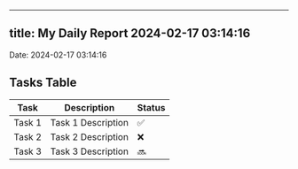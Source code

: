 
---
title: My Daily Report 2024-02-17 03:14:16
---

Date: 2024-02-17 03:14:16

## Tasks Table

| Task | Description | Status |
|------|-------------|--------|
| Task 1 | Task 1 Description | ✅ |
| Task 2 | Task 2 Description | ❌ |
| Task 3 | Task 3 Description | 🔜 |
